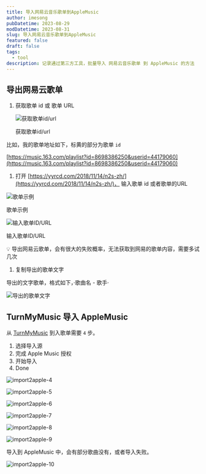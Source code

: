 ```yaml
---
title: 导入网易云音乐歌单到AppleMusic
author: imesong
pubDatetime: 2023-08-29
modDatetime: 2023-08-31
slug: 导入网易云音乐歌单到AppleMusic
featured: false
draft: false
tags:
  - tool
description: 记录通过第三方工具，批量导入 网易云音乐歌单 到 AppleMusic 的方法
---
```


## 导出网易云歌单

1. 获取歌单 id 或 歌单 URL

   ![获取歌单id/url](../../assets/images/2023/fetch-playlist-id.png)

   获取歌单id/url

比如，我的歌单地址如下，标黄的部分为歌单 `id`

[https://music.163.com/playlist?id=8698386250&userid=44179060](https://music.163.com/playlist?id=8698386250&userid=44179060)

1. 打开 [https://yyrcd.com/2018/11/14/n2s-zh/](https://yyrcd.com/2018/11/14/n2s-zh/)， 输入歌单 id 或者歌单的URL

![歌单示例](../../assets/images/2023/playlist-sample.png)

歌单示例

![输入歌单ID/URL](../../assets/images/2023/input-playlist-id.png)

输入歌单ID/URL

<aside>
💡 导出网易云歌单，会有很大的失败概率，无法获取到网易的歌单内容，需要多试几次

</aside>

1. 复制导出的歌单文字

导出的文字歌单，格式如下，·歌曲名 - 歌手·

![导出的歌单文字](../../assets/images/2023/export-playlist-txt.png)

## TurnMyMusic 导入 AppleMusic

从 [TurnMyMusic](https://www.tunemymusic.com/transfer) 到入歌单需要 `4` 步。

1. 选择导入源
2. 完成 Apple Music 授权
3. 开始导入
4. Done

![import2apple-4](../../assets/images/2023/import2apple-4.png)

![import2apple-5](../../assets/images/2023/import2apple-5.png)

![import2apple-6](../../assets/images/2023/import2apple-6.png)

![import2apple-7](../../assets/images/2023/import2apple-7.png)

![import2apple-8](../../assets/images/2023/import2apple-8.png)

![import2apple-9](../../assets/images/2023/import2apple-9.png)

导入到 AppleMusic 中，会有部分歌曲没有，或者导入失败。

![import2apple-10](../../assets/images/2023/import2apple-10.png)
